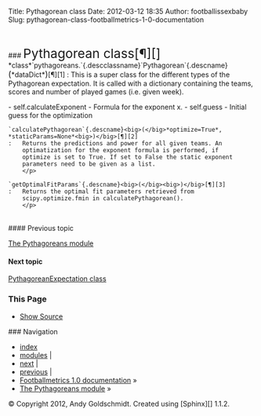 Title: Pythagorean class
Date: 2012-03-12 18:35
Author: footballissexbaby
Slug: pythagorean-class-footballmetrics-1-0-documentation

 

<div class="related">
### <span class="Apple-style-span" style="font-size: 26px;">Pythagorean class[¶][]</span>

</div>
<div class="document">
<div class="documentwrapper">
<div class="bodywrapper">
<div class="body">
<div id="module-pythagoreans" class="section">
*class*`pythagoreans.`{.descclassname}`Pythagorean`{.descname}<big>(</big>*dataDict*<big>)</big>[¶][1]
:   This is a super class for the different types of the Pythagorean
    expectation. It is called with a dictionary containing the teams,
    scores and number of played games (i.e. given week).
    </p>
    -   self.calculateExponent - Formula for the exponent x.
    -   self.guess - Initial guess for the optimization

    `calculatePythagorean`{.descname}<big>(</big>*optimize=True*, *staticParams=None*<big>)</big>[¶][2]
    :   Returns the predictions and power for all given teams. An
        optimatization for the exponent formula is performed, if
        optimize is set to True. If set to False the static exponent
        parameters need to be given as a list.
        </p>

    `getOptimalFitParams`{.descname}<big>(</big><big>)</big>[¶][3]
    :   Returns the optimal fit parameters retrieved from
        scipy.optimize.fmin in calculatePythagorean().
        </p>

</div>
</div>
</div>
</div>
</div>
 

<div class="sphinxsidebar">
<div class="sphinxsidebarwrapper">
#### Previous topic

[The Pythagoreans module][]

#### Next topic

[PythagoreanExpectation class][]

### This Page

-   [Show Source][]

<div id="searchbox" style="display: none;">
### Quick search

<form class="search" action="search.html" method="get">
<input type="text" name="q"></input>
<input type="submit" value="Go"></input>
<input type="hidden" name="check_keywords" value="yes"></input>
<input type="hidden" name="area" value="default"></input>

</form>
Enter search terms or a module, class or function name.

</div>
<p>
<script type="text/javascript">// <br />
$('#searchbox').show(0);<br />
// </script>
</p>
</div>
</div>
<div class="clearer">
</div>
<div class="related">
### Navigation

-   [index][]
-   [modules][] |
-   [next][] |
-   [previous][] |
-   [Footballmetrics 1.0 documentation][] »
-   [The Pythagoreans module][4] »

</div>
<div class="footer">
© Copyright 2012, Andy Goldschmidt. Created using [Sphinx][] 1.1.2.

</div>
 

  [¶]: #module-pythagoreans "Permalink to this headline"
  [1]: #pythagoreans.Pythagorean "Permalink to this definition"
  [2]: #pythagoreans.Pythagorean.calculatePythagorean
    "Permalink to this definition"
  [3]: #pythagoreans.Pythagorean.getOptimalFitParams
    "Permalink to this definition"
  [The Pythagoreans module]: http://footballissexbaby.de/wordpress/?page_id=471
    "previous chapter"
  [PythagoreanExpectation class]: http://footballissexbaby.de/wordpress/?page_id=465
    "next chapter"
  [Show Source]: _sources/PythagoreanClass.txt
  [index]: http://footballissexbaby.de/wordpress/?page_id=468
    "General Index"
  [modules]: http://footballissexbaby.de/wordpress/?page_id=470
    "Python Module Index"
  [next]: http://footballissexbaby.de/wordpress/?page_id=465
    "PythagoreanExpectation class"
  [previous]: http://footballissexbaby.de/wordpress/?page_id=471
    "The Pythagoreans module"
  [Footballmetrics 1.0 documentation]: http://footballissexbaby.de/wordpress/?page_id=469
  [4]: http://footballissexbaby.de/wordpress/?page_id=471
  [Sphinx]: http://sphinx.pocoo.org/
